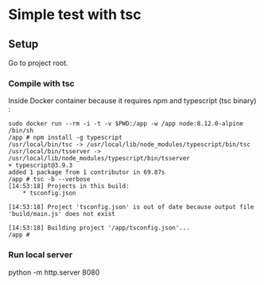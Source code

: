 # Simple test with tsc

## Setup

Go to project root.

### Compile with tsc

Inside Docker container because it requires npm and typescript (tsc binary) :

```
sudo docker run --rm -i -t -v $PWD:/app -w /app node:8.12.0-alpine /bin/sh
/app # npm install -g typescript
/usr/local/bin/tsc -> /usr/local/lib/node_modules/typescript/bin/tsc
/usr/local/bin/tsserver -> /usr/local/lib/node_modules/typescript/bin/tsserver
+ typescript@3.9.3
added 1 package from 1 contributor in 69.87s
/app # tsc -b --verbose
[14:53:18] Projects in this build: 
    * tsconfig.json

[14:53:18] Project 'tsconfig.json' is out of date because output file 'build/main.js' does not exist

[14:53:18] Building project '/app/tsconfig.json'...
/app #
```

### Run local server

python -m http.server 8080

